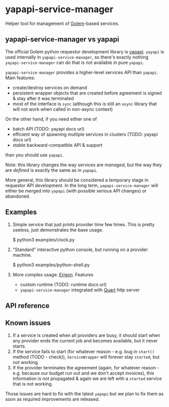 # yapapi-service-manager

Helper tool for management of [Golem](https://handbook.golem.network/)-based services.

## yapapi-service-manager vs yapapi

The official Golem python requestor development library is [yapapi](https://github.com/golemfactory/yapapi).
`yayapi` is used internally in `yapapi-service-manager`, so there's exactly nothing `yayapi-service-manager` can do that is not available in pure `yapapi`.

`yapapi-service-manager` provides a higher-level services API than `yapapi`. Main features:

* create/destroy services on demand
* persistent wrapper objects that are created before agreement is signed & stay after it was terminated
* most of the interface is `sync` (although this is still an `async` library that will not work when called in non-async context)

On the other hand, if you need either one of

* batch API (TODO: yayapi docs url)
* efficient way of spawning multiple services in clusters (TODO: yayapi docs url)
* stable backward-compatible API & support

than you should use `yapapi`.

Note: this library changes the way services are *managed*, but the way they are *defined* is exactly the same as in `yapapi`.

More general, this library should be considered a temporary stage in requestor API development.
In the long term, `yapapi-service-manager` will either be merged into `yapapi` (with possible serious API changes) or abandoned.


## Examples

1. Simple service that just prints provider time few times. This is pretty useless, just demonstrates the base usage.

    $ python3 examples/clock.py

2. "Standard" interactive python console, but running on a provider machine.
   
    $ python3 examples/python-shell.py

3.  More complex usage: [Erigon](https://github.com/golemfactory/yagna-service-erigon). Features

    * custom runtime (TODO: runtime docs url)
    * `yapapi-service-manager` integrated with [Quart](https://pgjones.gitlab.io/quart/) http server
    

## API reference



## Known issues

1. If a service is created when all providers are busy, it should start when any provider ends the current job and becomes available, but it never starts.
2. If the service fails to start (for whatever reason - e.g. bug in `start()` method (TODO - check)), `ServiceWrapper` will forever stay `started`, but not working.
3. If the provider terminates the agreement (again, for whatever reason - e.g. because our budget run out and we don't accept invoices), this information is not propagated & again we are left with a `started` service that is not working.

Those issues are hard to fix with the latest `yapapi` but we plan to fix them as soon as required improvements are released.
